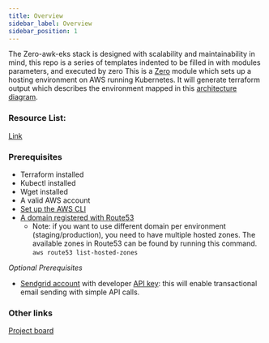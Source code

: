 ```yaml
---
title: Overview
sidebar_label: Overview
sidebar_position: 1
---
```


The Zero-awk-eks stack is designed with scalability and maintainability in mind, this repo is a series of templates indented to be filled in with modules parameters, and executed by zero
This is a [Zero][zero] module which sets up a
hosting environment on AWS running Kubernetes. It will generate terraform output
which describes the environment mapped in this [architecture diagram][arch-diagram].

### **Resource List**:
[Link][resource-list]

### **Prerequisites**
 - Terraform installed
 - Kubectl installed
 - Wget installed
 - A valid AWS account
 - [Set up the AWS CLI][aws-cli]
 - [A domain registered with Route53][aws-route53]
   - Note: if you want to use different domain per environment (staging/production), you need to have multiple hosted zones. The available zones in Route53 can be found by running this command. `aws route53 list-hosted-zones`

_Optional Prerequisites_
- [Sendgrid account][sendgrid] with developer [API key][sendgrid-apikey]: this will enable transactional email sending with simple API calls.

### Other links
[Project board](https://github.com/orgs/commitdev/projects/6/views/2)


<!-- Links -->
[zero]: https://github.com/commitdev/zero
[arch-diagram]: ./architecture-overview
[resource-list]: ../components/resources
<!-- External Links -->
[aws-cli]: https://docs.aws.amazon.com/polly/latest/dg/setup-aws-cli.html
[aws-route53]: https://docs.aws.amazon.com/Route53/latest/DeveloperGuide/domain-register.html
[sendgrid]: https://signup.sendgrid.com
[sendgrid-apikey]: https://app.sendgrid.com/settings/api_keys
